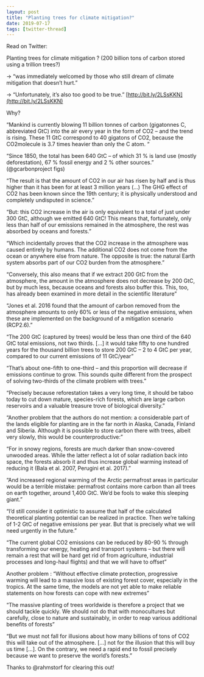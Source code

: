 ```yaml
---
layout: post
title: "Planting trees for climate mitigation?"
date: 2019-07-17
tags: [twitter-thread]
---
```


Read on Twitter: <a href="http://bit.ly/2JJmH8A" target="_blank"><i class="fab fa-twitter-square fa-1x" title="twitter-thread"></i></a> 

Planting trees for climate mitigation ? (200 billion tons of carbon stored using a trillion trees?)

-> “was immediately welcomed by those who still dream of climate mitigation that doesn’t hurt.”

-> “Unfortunately, it’s also too good to be true.” [http://bit.ly/2LSsKKN](http://bit.ly/2LSsKKN)

Why?

“Mankind is currently blowing 11 billion tonnes of carbon (gigatonnes C, abbreviated GtC) into the air every year in the form of CO2 – and the trend is rising. These 11 GtC correspond to 40 gigatons of CO2, because the CO2molecule is 3.7 times heavier than only the C atom. “

“Since 1850, the total has been 640 GtC – of which 31 % is land use (mostly deforestation), 67 % fossil energy and 2 % other sources.” (<span class="tweet-mention">@gcarbonproject</span> figs)

“The result is that the amount of CO2 in our air has risen by half and is thus higher than it has been for at least 3 million years (...) The GHG effect of CO2 has been known since the 19th century; it is physically understood and completely undisputed in science.”

“But: this CO2 increase in the air is only equivalent to a total of just under 300 GtC, although we emitted 640 GtC! This means that, fortunately, only less than half of our emissions remained in the atmosphere, the rest was absorbed by oceans and forests.”

“Which incidentally proves that the CO2 increase in the atmosphere was caused entirely by humans. The additional CO2 does not come from the ocean or anywhere else from nature. The opposite is true: the natural Earth system absorbs part of our CO2 burden from the atmosphere.”

“Conversely, this also means that if we extract 200 GtC from the atmosphere, the amount in the atmosphere does not decrease by 200 GtC, but by much less, because oceans and forests also buffer this. This, too, has already been examined in more detail in the scientific literature”

“Jones et al. 2016 found that the amount of carbon removed from the atmosphere amounts to only 60% or less of the negative emissions, when these are implemented on the background of a mitigation scenario (RCP2.6).”

“The 200 GtC (captured by trees) would be less than one third of the 640 GtC total emissions, not two thirds. [...] it would take fifty to one hundred years for the thousand billion trees to store 200 GtC – 2 to 4 GtC per year, compared to our current emissions of 11 GtC/year”

“That’s about one-fifth to one-third – and this proportion will decrease if emissions continue to grow. This sounds quite different from the prospect of solving two-thirds of the climate problem with trees.”

“Precisely because reforestation takes a very long time, it should be taboo today to cut down mature, species-rich forests, which are large carbon reservoirs and a valuable treasure trove of biological diversity.”

“Another problem that the authors do not mention: a considerable part of the lands eligible for planting are in the far north in Alaska, Canada, Finland and Siberia. Although it is possible to store carbon there with trees, albeit very slowly, this would be counterproductive:”

“For in snowy regions, forests are much darker than snow-covered unwooded areas. While the latter reflect a lot of solar radiation back into space, the forests absorb it and thus increase global warming instead of reducing it (Bala et al. 2007, Perugini et al. 2017).”

“And increased regional warming of the Arctic permafrost areas in particular would be a terrible mistake: permafrost contains more carbon than all trees on earth together, around 1,400 GtC. We’d be fools to wake this sleeping giant.”

“I’d still consider it optimistic to assume that half of the calculated theoretical planting potential can be realized in practice. Then we’re talking of 1-2 GtC of negative emissions per year. But that is precisely what we will need urgently in the future.”

“The current global CO2 emissions can be reduced by 80-90 % through transforming our energy, heating and transport systems – but there will remain a rest that will be hard get rid of from agriculture, industrial processes and long-haul flights) and that we will have to offset”

Another problem : “Without effective climate protection, progressive warming will lead to a massive loss of existing forest cover, especially in the tropics. At the same time, the models are not yet able to make reliable statements on how forests can cope with new extremes”

“The massive planting of trees worldwide is therefore a project that we should tackle quickly. We should not do that with monocultures but carefully, close to nature and sustainably, in order to reap various additional benefits of forests”

“But we must not fall for illusions about how many billions of tons of CO2 this will take out of the atmosphere. [...] not for the illusion that this will buy us time [...]. On the contrary, we need a rapid end to fossil precisely because we want to preserve the world’s forests.”

Thanks to <span class="tweet-mention">@rahmstorf</span> for clearing this out!